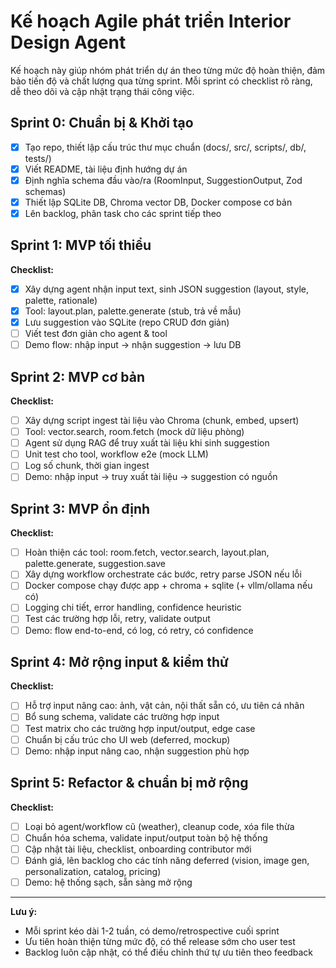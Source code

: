# Kế hoạch Agile phát triển Interior Design Agent
Kế hoạch này giúp nhóm phát triển dự án theo từng mức độ hoàn thiện, đảm bảo tiến độ và chất lượng qua từng sprint.
Mỗi sprint có checklist rõ ràng, dễ theo dõi và cập nhật trạng thái công việc.


## Sprint 0: Chuẩn bị & Khởi tạo
- [x] Tạo repo, thiết lập cấu trúc thư mục chuẩn (docs/, src/, scripts/, db/, tests/)
- [x] Viết README, tài liệu định hướng dự án
- [x] Định nghĩa schema đầu vào/ra (RoomInput, SuggestionOutput, Zod schemas)
- [x] Thiết lập SQLite DB, Chroma vector DB, Docker compose cơ bản
- [x] Lên backlog, phân task cho các sprint tiếp theo

## Sprint 1: MVP tối thiểu
 **Checklist:**
 - [x] Xây dựng agent nhận input text, sinh JSON suggestion (layout, style, palette, rationale)
 - [x] Tool: layout.plan, palette.generate (stub, trả về mẫu)
 - [x] Lưu suggestion vào SQLite (repo CRUD đơn giản)
 - [ ] Viết test đơn giản cho agent & tool
 - [ ] Demo flow: nhập input -> nhận suggestion -> lưu DB

## Sprint 2: MVP cơ bản
**Checklist:**
- [ ] Xây dựng script ingest tài liệu vào Chroma (chunk, embed, upsert)
- [ ] Tool: vector.search, room.fetch (mock dữ liệu phòng)
- [ ] Agent sử dụng RAG để truy xuất tài liệu khi sinh suggestion
- [ ] Unit test cho tool, workflow e2e (mock LLM)
- [ ] Log số chunk, thời gian ingest
- [ ] Demo: nhập input -> truy xuất tài liệu -> suggestion có nguồn

## Sprint 3: MVP ổn định
**Checklist:**
- [ ] Hoàn thiện các tool: room.fetch, vector.search, layout.plan, palette.generate, suggestion.save
- [ ] Xây dựng workflow orchestrate các bước, retry parse JSON nếu lỗi
- [ ] Docker compose chạy được app + chroma + sqlite (+ vllm/ollama nếu có)
- [ ] Logging chi tiết, error handling, confidence heuristic
- [ ] Test các trường hợp lỗi, retry, validate output
- [ ] Demo: flow end-to-end, có log, có retry, có confidence

## Sprint 4: Mở rộng input & kiểm thử
**Checklist:**
- [ ] Hỗ trợ input nâng cao: ảnh, vật cản, nội thất sẵn có, ưu tiên cá nhân
- [ ] Bổ sung schema, validate các trường hợp input
- [ ] Test matrix cho các trường hợp input/output, edge case
- [ ] Chuẩn bị cấu trúc cho UI web (deferred, mockup)
- [ ] Demo: nhập input nâng cao, nhận suggestion phù hợp

## Sprint 5: Refactor & chuẩn bị mở rộng
**Checklist:**
- [ ] Loại bỏ agent/workflow cũ (weather), cleanup code, xóa file thừa
- [ ] Chuẩn hóa schema, validate input/output toàn bộ hệ thống
- [ ] Cập nhật tài liệu, checklist, onboarding contributor mới
- [ ] Đánh giá, lên backlog cho các tính năng deferred (vision, image gen, personalization, catalog, pricing)
- [ ] Demo: hệ thống sạch, sẵn sàng mở rộng

---
**Lưu ý:**
- Mỗi sprint kéo dài 1-2 tuần, có demo/retrospective cuối sprint
- Ưu tiên hoàn thiện từng mức độ, có thể release sớm cho user test
- Backlog luôn cập nhật, có thể điều chỉnh thứ tự ưu tiên theo feedback
